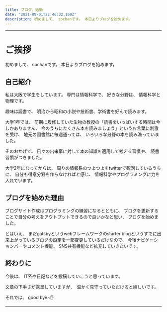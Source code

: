 ```yaml
---
title: ブログ、始動
date: "2021-09-01T22:40:32.169Z"
description: 初めまして、 spchanです。 本日よりブログを始めます。
---
```



---

# ご挨拶
初めまして、 spchanです。 本日よりブログを始めます。

## 自己紹介
私は大阪で学生をしています。 専門は情報科学で、 好きな分野は、 情報科学と物理です。

趣味は読書で、 明治から昭和の小説や技術書、学術書を好んで読みます。

大学1年では、 前期に履修していた生物の教授の「読書をいっぱいする時間は今しかありません、 今のうちにたくさん本を読みましょう」というお言葉に刺激を受け、 地元の図書館に毎週通っては、 いろいろな分野の本を読み漁っていました。

そのおかげで、 日々の出来事に対して本の知識を適用して考える習慣や、 読書習慣がつきました。

大学2年になってからは、 周りの情報系のつよつよをtwitterで観測しているうちに、 自分も得意分野を作らなければと感じ、 情報科学やプログラミングに力を入れています。

## ブログを始めた理由

ブログサイト作成はプログラミングの練習になるとともに、 ブログを更新することで自分の考えをアウトプットできるので良いかなと思い、 ブログを始めました。

とはいえ、 まだgatsbyというwebフレームワークのstarter blogというすでに出来上がっているブログの設定を一部変更しているだけなので、 今後ナビゲーションバーやコメント機能、 SNS共有機能など拡充していきたいです。 　



## 終わりに

今後は、 IT系や日記などを投稿していこうと思っています。

文章の下手さが露呈していますが、　温かく見守っていただけると嬉しいです。

それでは、 good bye~✋


---

